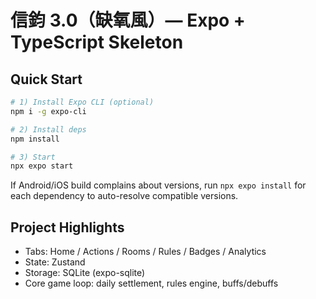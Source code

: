 # 信鈞 3.0（缺氧風）— Expo + TypeScript Skeleton

## Quick Start
```bash
# 1) Install Expo CLI (optional)
npm i -g expo-cli

# 2) Install deps
npm install

# 3) Start
npx expo start
```

If Android/iOS build complains about versions, run `npx expo install` for each dependency to auto-resolve compatible versions.

## Project Highlights
- Tabs: Home / Actions / Rooms / Rules / Badges / Analytics
- State: Zustand
- Storage: SQLite (expo-sqlite)
- Core game loop: daily settlement, rules engine, buffs/debuffs

